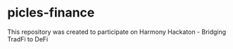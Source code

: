# picles-finance

This repository was created to participate on Harmony Hackaton - Bridging TradFi to DeFi
